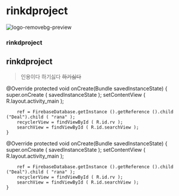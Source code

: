 # rinkdproject

![logo-removebg-preview](https://user-images.githubusercontent.com/62926717/85275378-376d1080-b4bb-11ea-8bf9-30b39bdbd201.png)


### rinkdproject
## rinkdproject

>인용이다
하기싫다 ~~하기싫다~~

@Override
    protected void onCreate(Bundle savedInstanceState) {
        super.onCreate ( savedInstanceState );
        setContentView ( R.layout.activity_main );

        ref = FirebaseDatabase.getInstance ().getReference ().child ("Deal").child ( "rana" );
        recyclerView = findViewById ( R.id.rv );
        searchView = findViewById ( R.id.searchView );
    }
    
@Override
    protected void onCreate(Bundle savedInstanceState) {
        super.onCreate ( savedInstanceState );
        setContentView ( R.layout.activity_main );

        ref = FirebaseDatabase.getInstance ().getReference ().child ("Deal").child ( "rana" );
        recyclerView = findViewById ( R.id.rv );
        searchView = findViewById ( R.id.searchView );
    }
